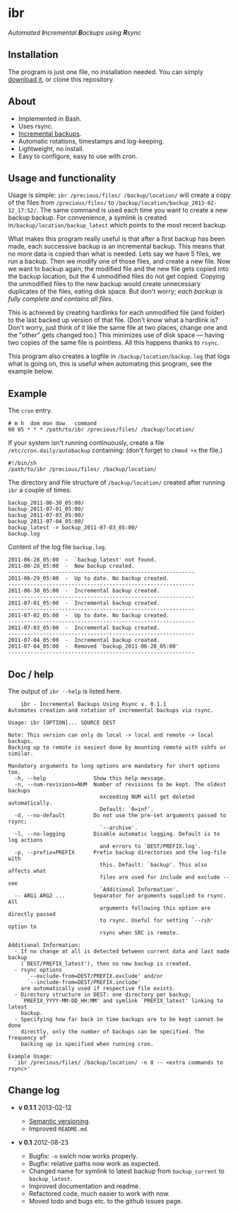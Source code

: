 # ibr

_Automated **I**ncremental **B**ackups using **R**sync_

## Installation

The program is just one file, no installation needed. You can simply
[download it](https://raw.github.com/c3l/ibr/master/ibr), or clone
this repository.

## About

* Implemented in Bash.
* Uses rsync.
* [Incremental backups](http://en.wikipedia.org/wiki/Incremental_backup).
* Automatic rotations, timestamps and log-keeping.
* Lightweight, no install.
* Easy to configure, easy to use with cron.

## Usage and functionality

Usage is simple: `ibr /precious/files/ /backup/location/` will create
a copy of the files from `/precious/files/` to
`/backup/location/backup_2013-02-12_17:52/`. The same command is used
each time you want to create a new backup backup. For convenience, a
symlink is created in`/backup/location/backup_latest` which points to
the most recent backup.

What makes this program really useful is that after a first backup has
been made, each successive backup is an incremental backup. This means
that no more data is copied than what is needed. Lets say we have 5
files, we run a backup. Then we modify one of those files, and create
a new file. Now we want to backup again; the modified file and the new
file gets copied into the backup location, but the 4 unmodified files
do not get copied. Copying the unmodified files to the new backup
would create unnecessary duplicates of the files, eating disk
space. But don't worry; *each backup is fully complete and contains
all files*.

This is achieved by creating hardlinks for each unmodified file (and
folder) to the last backed up version of that file. (Don't know what a
hardlink is? Don't worry, just think of it like the same file at two
places, change one and the "other" gets changed too.) This minimizes
use of disk space — having two copies of the same file is
pointless. All this happens thanks to `rsync`.

This program also creates a logfile in `/backup/location/backup.log`
that logs what is going on, this is useful when automating this
program, see the example below.


## Example

The `cron` entry.

    # m h  dom mon dow   command
    00 05 * * * /path/to/ibr /precious/files/ /backup/location/

If your system isn't running continuously, create a file
`/etc/cron.daily/autobackup` containing: (don't forget to `chmod +x`
the file.)

    #!/bin/sh
    /path/to/ibr /precious/files/ /backup/location/

The directory and file structure of `/backup/location/` created after
running `ibr` a couple of times:

    backup_2011-06-30_05:00/
    backup_2011-07-01_05:00/
    backup_2011-07-03_05:00/
    backup_2011-07-04_05:00/
    backup_latest -> backup_2011-07-03_05:00/
    backup.log

Content of the log file `backup.log`.

    2011-06-28_05:00  -  `backup_latest' not found.
    2011-06-28_05:00  -  New backup created.
    -----------------------------------------------------------
    2011-06-29_05:00  -  Up to date. No backup created.
    -----------------------------------------------------------
    2011-06-30_05:00  -  Incremental backup created.
    -----------------------------------------------------------
    2011-07-01_05:00  -  Incremental backup created.
    -----------------------------------------------------------
    2011-07-02_05:00  -  Up to date. No backup created.
    -----------------------------------------------------------
    2011-07-03_05:00  -  Incremental backup created.
    -----------------------------------------------------------
    2011-07-04_05:00  -  Incremental backup created.
    2011-07-04_05:00  -  Removed 'backup_2011-06-28_05:00'
    -----------------------------------------------------------


## Doc / help

The output of `ibr --help` is listed here.

        ibr - Incremental Backups Using Rsync v. 0.1.1
    Automates creation and rotation of incremental backups via rsync.

    Usage: ibr [OPTION]... SOURCE DEST

    Note: This version can only do local -> local and remote -> local backups.
    Backing up to remote is easiest done by mounting remote with sshfs or similar.

    Mandatory arguments to long options are mandatory for short options too.
      -h, --help               Show this help message.
      -n, --num-revisions=NUM  Number of revisions to be kept. The oldest backups
                                 exceeding NUM will get deleted automatically.
                                 Default: `0=inf'.
      -d, --no-default         Do not use the pre-set arguments passed to rsync;
                                 `--archive'.
      -l, --no-logging         Disable automatic logging. Default is to log actions
                                 and errors to `DEST/PREFIX.log'.
      -p, --prefix=PREFIX      Prefix backup directories and the log-file with
                                 this. Default: `backup'. This also affects what
                                 files are used for include and exclude -- see
                                 `Additional Information'.
      -- ARG1 ARG2 ...         Separator for arguments supplied to rsync. All
                                 arguments following this option are directly passed
                                 to rsync. Useful for setting `--rsh' option to
                                 rsync when SRC is remote.

    Additional Information:
      - If no change at all is detected between current data and last made backup
        (`DEST/PREFIX_latest'), then no new backup is created.
      - rsync options
          `--exclude-from=DEST/PREFIX.exclude' and/or
          `--include-from=DEST/PREFIX.include'
        are automatically used if respective file exists.
      - Directory structure in DEST: one directory per backup;
        `PREFIX_YYYY-MM-DD_HH:MM' and symlink `PREFIX_latest' linking to latest
        backup.
      - Specifying how far back in time backups are to be kept cannot be done
        directly, only the number of backups can be specified. The frequency of
        backing up is specified when running cron.

    Example Usage:
      `ibr /precious/files/ /backup/location/ -n 8 -- <extra commands to rsync>'


## Change log

- **v 0.1.1** 2013-02-12
  - [Semantic versioning](http://semver.org/).
  - Improved `README.md`.

- **v 0.1** 2012-08-23
  - Bugfix: `-n` swich now works properly.
  - Bugfix: relative paths now work as expected.
  - Changed name for symlink to latest backup from `backup_current`
    to `backup_latest`.
  - Improved documentation and readme.
  - Refactored code, much easier to work with now.
  - Moved todo and bugs etc. to the github issues page.
